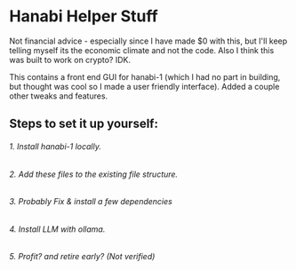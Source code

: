 # Hanabi Helper Stuff

Not financial advice - especially since I have made $0 with this, but I'll keep telling myself its the economic climate and not the code. Also I think this was built to work on crypto? IDK.

This contains a front end GUI for hanabi-1 (which I had no part in building, but thought was cool so I made a user friendly interface). Added a couple other tweaks and features.

## Steps to set it up yourself:
  ###### 1. Install hanabi-1 locally.
  ###### 2. Add these files to the existing file structure.
  ###### 3. Probably Fix & install a few dependencies
  ###### 4. Install LLM with ollama.
  ###### 5. Profit? and retire early? (Not verified)
